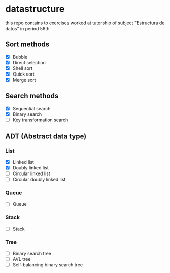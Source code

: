 # datastructure
this repo contains to exercises worked at tutorship of subject "Estructura de datos" in period 56th

## Sort methods
- [x] Bubble
- [x] Direct selection
- [x] Shell sort
- [x] Quick sort
- [x] Merge sort

## Search methods
- [x] Sequential search
- [x] Binary search
- [ ] Key transformation search

## ADT (Abstract data type)

### List
- [x] Linked list
- [x] Doubly linked list
- [ ] Circular linked list
- [ ] Circular doubly linked list

### Queue
- [ ] Queue

### Stack
- [ ] Stack

### Tree
- [ ] Binary search tree
- [ ] AVL tree
- [ ] Self-balancing binary search tree
